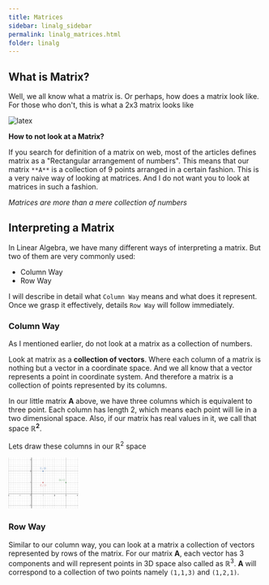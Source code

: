```yaml
---
title: Matrices
sidebar: linalg_sidebar
permalink: linalg_matrices.html
folder: linalg
---
```


## What is Matrix?
Well, we all know what a matrix is. Or perhaps, how does a matrix look like. For those who don't, this is what a 2x3 matrix looks like

<img src="https://latex.codecogs.com/svg.latex?\Large&space;\textbf{A} = \begin{bmatrix} 1 & 1 & 3 \\ 1 & 2 & 1 \end{bmatrix}" title="latex"/>

**How to not look at a Matrix?**

If you search for definition of a matrix on web, most of the articles defines matrix as a "Rectangular arrangement of numbers". 
This means that our matrix `**A**` is a collection of 9 points arranged in a certain fashion.
This is a very naive way of looking at matrices. And I do not want you to look at matrices in such a fashion. 

*Matrices are more than a mere collection of numbers*

  
## Interpreting a Matrix
In Linear Algebra, we have many different ways of interpreting a matrix. But two of them are very commonly used:
- Column Way
- Row Way

I will describe in detail what `Column Way` means and what does it represent. Once we grasp it effectively, details `Row Way` will follow immediately.

### Column Way
As I mentioned earlier, do not look at a matrix as a collection of numbers. 

Look at matrix as a **collection of vectors**.
Where each column of a matrix is nothing but a vector in a coordinate space. 
And we all know that a vector represents a point in coordinate system.
And therefore a matrix is a collection of points represented by its columns. 

In our little matrix **A** above, we have three columns which is equivalent to three point.
Each column has length 2, which means each point will lie in a two dimensional space.
Also, if our matrix has real values in it, we call that space **ℝ<sup>2</sup>**.

Lets draw these columns in our ℝ<sup>2</sup> space

<img src="images/linalg/matrices_01.png" title="columns" height="100"/>

### Row Way
Similar to our column way, you can look at a matrix a collection of vectors represented by rows of the matrix.
For our matrix **A**, each vector has 3 components and will represent points in 3D space also called as ℝ<sup>3</sup>.
**A** will correspond to a collection of two points namely `(1,1,3)` and `(1,2,1)`.


